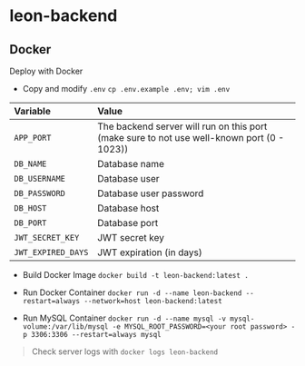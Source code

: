 # leon-backend

## Docker

Deploy with Docker

- Copy and modify `.env`
`cp .env.example .env; vim .env`

|Variable|Value|
|:---|:---|
|`APP_PORT`|The backend server will run on this port (make sure to not use well-known port (0 - 1023))|
|`DB_NAME`|Database name|
|`DB_USERNAME`|Database user|
|`DB_PASSWORD`|Database user password|
|`DB_HOST`|Database host|
|`DB_PORT`|Database port|
|`JWT_SECRET_KEY`|JWT secret key|
|`JWT_EXPIRED_DAYS`|JWT expiration (in days)|

- Build Docker Image
`docker build -t leon-backend:latest .`

- Run Docker Container
`docker run -d --name leon-backend --restart=always --network=host leon-backend:latest`

- Run MySQL Container
`docker run -d --name mysql -v mysql-volume:/var/lib/mysql -e MYSQL_ROOT_PASSWORD=<your root password> -p 3306:3306 --restart=always mysql`

> Check server logs with `docker logs leon-backend`
